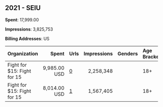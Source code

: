 ## 2021 - SEIU 
**Spent**: 17,999.00

**Impressions**: 3,825,753

**Billing Addresses**: US

|Organization|Spent|Urls|Impressions|Genders|Age Brackets|Country Codes|
|:---|---:|:---|---:|:---|:---|:---|
|Fight for $15: Fight for 15|9,985.00 USD|[0](https://www.snap.com/political-ads/asset/a00a64cf791dff0a2bedc5984de7c64bdf9a1b902f2d3786e8436b414322076e?mediaType=mp4)|2,258,348||18+|united states|
|Fight for $15: Fight for 15|8,014.00 USD|[1](https://www.snap.com/political-ads/asset/3368b1cb0253a7f9ee6e82c5196913ff262b1bf191d14b53b31d300e9fe8fb43?mediaType=mp4)|1,567,405||18+|united states|
